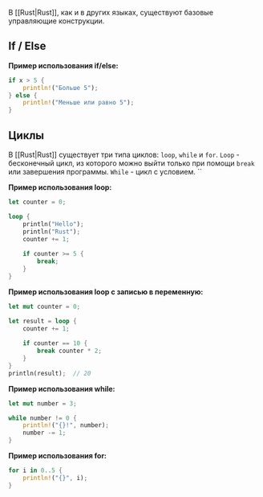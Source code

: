 В [[Rust|Rust]], как и в других языках, существуют базовые управляющие конструкции.

## If / Else

**Пример использования if/else:**

```Rust
if x > 5 {
    println!("Больше 5");
} else {
    println!("Меньше или равно 5");
}
```

## Циклы

В [[Rust|Rust]] существует три типа циклов: `loop`, `while` и `for`. `Loop` - бесконечный цикл, из которого можно выйти только при помощи `break` или завершения программы. `While` - цикл с условием. ``

**Пример использования loop:**

```Rust
let counter = 0;

loop {
	println("Hello");
	println("Rust");
	counter += 1;
	
	if counter >= 5 {
		break;
	}
}
```

**Пример использования loop с записью в переменную:**

```Rust
let mut counter = 0;

let result = loop {
	counter += 1;
	
	if counter == 10 {
		break counter * 2;
	}
}
println(result);  // 20
```

**Пример использования while:**

```Rust
let mut number = 3;   

while number != 0 {        
	println!("{}!", number);
	number -= 1;
}
```

**Пример использования for:**

```Rust
for i in 0..5 {
    println!("{}", i);
}
```